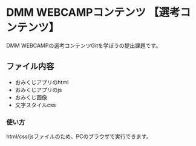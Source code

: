 # DMM WEBCAMPコンテンツ 【選考コンテンツ】
DMM WEBCAMPの選考コンテンツGitを学ぼうの提出課題です。
## ファイル内容
- おみくじアプリのhtml
- おみくじアプリのjs
- おみくじ画像
- 文字スタイルcss
### 使い方
html/css/jsファイルのため、PCのブラウザで実行できます。
